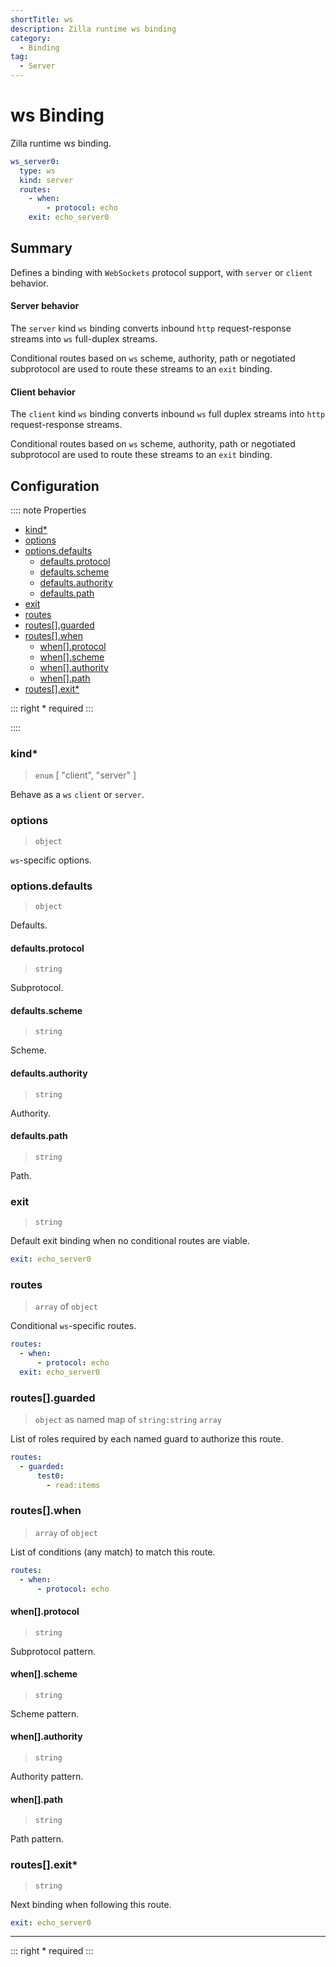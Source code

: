 ```yaml
---
shortTitle: ws 
description: Zilla runtime ws binding
category:
  - Binding
tag:
  - Server
---
```


# ws Binding

Zilla runtime ws binding.

```yaml {2}
ws_server0:
  type: ws
  kind: server
  routes:
    - when:
        - protocol: echo
    exit: echo_server0
```

## Summary

Defines a binding with `WebSockets` protocol support, with `server` or `client` behavior.

#### Server behavior

The `server` kind `ws` binding converts inbound `http` request-response streams into `ws` full-duplex streams.

Conditional routes based on `ws` scheme, authority, path or negotiated subprotocol are used to route these streams to an `exit` binding.

#### Client behavior

The `client` kind `ws` binding converts inbound `ws` full duplex streams into `http` request-response streams.

Conditional routes based on `ws` scheme, authority, path or negotiated subprotocol are used to route these streams to an `exit` binding.

## Configuration

:::: note Properties

- [kind\*](#kind)
- [options](#options)
- [options.defaults](#options-defaults)
  - [defaults.protocol](#defaults-protocol)
  - [defaults.scheme](#defaults-scheme)
  - [defaults.authority](#defaults-authority)
  - [defaults.path](#defaults-path)
- [exit](#exit)
- [routes](#routes)
- [routes\[\].guarded](#routes-guarded)
- [routes\[\].when](#routes-when)
  - [when\[\].protocol](#when-protocol)
  - [when\[\].scheme](#when-scheme)
  - [when\[\].authority](#when-authority)
  - [when\[\].path](#when-path)
- [routes\[\].exit\*](#routes-exit)

::: right
\* required
:::

::::

### kind\*

> `enum` [ "client", "server" ]

Behave as a `ws` `client` or `server`.

### options

> `object`

`ws`-specific options.

### options.defaults

> `object`

Defaults.

#### defaults.protocol

> `string`

Subprotocol.

#### defaults.scheme

> `string`

Scheme.

#### defaults.authority

> `string`

Authority.

#### defaults.path

> `string`

Path.

### exit

> `string`

Default exit binding when no conditional routes are viable.

```yaml
exit: echo_server0
```

### routes

> `array` of `object`

Conditional `ws`-specific routes.

```yaml
routes:
  - when:
      - protocol: echo
  exit: echo_server0
```

### routes[].guarded

> `object` as named map of `string:string` `array`

List of roles required by each named guard to authorize this route.

```yaml
routes:
  - guarded:
      test0:
        - read:items
```

### routes[].when

> `array` of `object`

List of conditions (any match) to match this route.

```yaml
routes:
  - when:
      - protocol: echo
```

#### when[].protocol

> `string`

Subprotocol pattern.

#### when[].scheme

> `string`

Scheme pattern.

#### when[].authority

> `string`

Authority pattern.

#### when[].path

> `string`

Path pattern.

### routes[].exit\*

> `string`

Next binding when following this route.

```yaml
exit: echo_server0
```

---

::: right
\* required
:::
